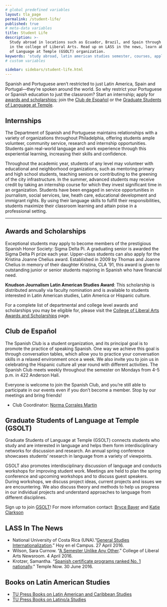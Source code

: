 ```yaml
---
# global predefined variables
layout: tla_page
permalink: /student-life/
published: true
# meta-data variables
title: Student Life
description: >-
  Study abroad in locations such as Ecuador, Brazil, and Spain through Temple University’s Latin American Studies program
  in the college of Liberal Arts. Read up on LASS in the news, learn about awards and scholarships, and our Graduate Students
  of Language at Temple (GSOLT) organization.
keywords: 'study abroad, latin american studies semester, courses, application, spain, awards and scholarships, GSOLT'
# custom variables

sidebar: sidebars/student-life.html
---
```

Spanish and Portuguese aren’t restricted to just Latin America, Spain and Portugal—they’re spoken around the world. So why restrict your Portuguese or Spanish education to just the classroom? Start an internship; apply for [awards and scholarships](#awards-and-scholarships); join the [Club de Español](#club-de-español) or the [Graduate Students of Language at Temple](#graduate-students-of-language-at-temple-gsolt).

## Internships
The Department of Spanish and Portuguese maintains relationships with a variety of organizations throughout Philadelphia, offering students ample volunteer, community service, research and internship opportunities. Students gain real-world language and work experience through this experiential learning, increasing their skills and confidence.

Throughout the academic year, students of any level may volunteer with educational and neighborhood organizations, such as mentoring primary and high school students, teaching seniors or contributing to the greening of the city infrastructure. In the summer, advanced students may receive credit by taking an internship course for which they invest significant time in an organization. Students have been engaged in service opportunities in journalism, social services, law, heath care, educational development and immigrant rights. By using their language skills to fulfill their responsibilities, students maximize their classroom learning and attain poise in a professional setting.

___

## Awards and Scholarships
Exceptional students may apply to become members of the prestigious Spanish Honor Society: Sigma Delta Pi. A graduating senior is awarded the Sigma Delta Pi prize each year. Upper-class students can also apply for the Kristina Joanne Chelius award. Established in 2009 by Thomas and Joanne Chelius in memory of their daughter Kristina, CLA ’91, this award is given to outstanding junior or senior students majoring in Spanish who have financial need.

**Knudson Journalism Latin American Studies Award**: This scholarship is distributed annually via faculty nomination and is available to students interested in Latin American studies, Latin America or Hispanic culture.

For a complete list of departmental and college level awards and scholarships you may be eligible for, please visit the [College of Liberal Arts Awards and Scholarships](https://liberalarts.temple.edu/about-us/resources/awards-and-scholarships?field_awards_department_nid=4579&field_awards_academics_class_value=All) page.

## Club de Español
The Spanish Club is a student organization, and its principal goal is to promote the practice of speaking Spanish. One way we achieve this goal is through conversation tables, which allow you to practice your conversation skills in a relaxed environment once a week. We also invite you to join us in celebrating the Hispanic culture all year round with different activities. The Spanish Club meets weekly throughout the semester on Mondays from 4-5 p.m. in 422 Anderson Hall.

Everyone is welcome to join the Spanish Club, and you’re still able to participate in our events even if you don’t become a member. Stop by our meetings and bring friends!
- Club Coordinator: [Norma Corrales Martin](mailto:ncm@temple.edu)

## Graduate Students of Language at Temple (GSOLT)
Graduate Students of Language at Temple (GSOLT) connects students who study and are interested in language and helps them form interdisciplinary networks for discussion and research. An annual spring conference showcases students’ research in language from a variety of viewpoints.

GSOLT also promotes interdisciplinary discussion of language and conducts workshops for improving student work. Meetings are held to plan the spring conference and upcoming workshops and to discuss guest speakers. During workshops, we discuss project ideas, current projects and issues we are encountering. We also discuss theory and methods to help us progress in our individual projects and understand approaches to language from different disciplines.

Sign up to join [GSOLT](https://temple.campuslabs.com/engage/organization/GSOLT)! For more information contact: [Bryce Bayer](tua90730@temple.edu) and [Katie Clarkson](tug20217@temple.edu)

## LASS In The News
- National University of Costa Rica (UNA).”[General Studies Internationalization](http://www.hoyenelcampus.una.ac.cr//index.php?option=com_content&task=view&id=1766&Itemid=52).” Hoy en el Campus. 27 April 2016.
- Wilson, Sara Curnow. “[A Semester Unlike Any Other](https://liberalarts.temple.edu/about-us/newsroom/semester-unlike-any-other).” College of Liberal Arts Newsroom. 4 April 2016.
- Krotzer, Samantha. “[Spanish certificate programs ranked No. 1 nationally](https://news.temple.edu/news/2016-06-30/spanish-certificate-programs-ranked-number-one-nationally).” Temple Now. 30 June 2016.

## Books on Latin American Studies
- [TU Press Books on Latin American and Caribbean Studies](http://tupress.temple.edu/)
- [TU Press Books on Latino/a Studies](http://tupress.temple.edu/)
